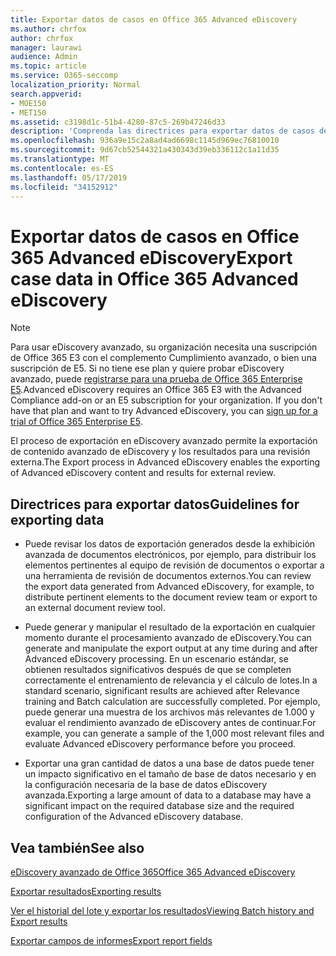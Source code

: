 ```yaml
---
title: Exportar datos de casos en Office 365 Advanced eDiscovery
ms.author: chrfox
author: chrfox
manager: laurawi
audience: Admin
ms.topic: article
ms.service: O365-seccomp
localization_priority: Normal
search.appverid:
- MOE150
- MET150
ms.assetid: c3198d1c-51b4-4280-87c5-269b47246d33
description: 'Comprenda las directrices para exportar datos de casos de eDiscovery y los resultados de la revisión mediante el proceso de exportación en eDiscovery avanzado de Office 365.  '
ms.openlocfilehash: 936a9e15c2a8ad4ad6698c1145d969ec76810010
ms.sourcegitcommit: 9d67cb52544321a430343d39eb336112c1a11d35
ms.translationtype: MT
ms.contentlocale: es-ES
ms.lasthandoff: 05/17/2019
ms.locfileid: "34152912"
---
```

# <a name="export-case-data-in-office-365-advanced-ediscovery"></a><span data-ttu-id="ed2cc-103">Exportar datos de casos en Office 365 Advanced eDiscovery</span><span class="sxs-lookup"><span data-stu-id="ed2cc-103">Export case data in Office 365 Advanced eDiscovery</span></span>

> [!NOTE]
> <span data-ttu-id="ed2cc-p101">Para usar eDiscovery avanzado, su organización necesita una suscripción de Office 365 E3 con el complemento Cumplimiento avanzado, o bien una suscripción de E5. Si no tiene ese plan y quiere probar eDiscovery avanzado, puede [registrarse para una prueba de Office 365 Enterprise E5](https://go.microsoft.com/fwlink/p/?LinkID=698279).</span><span class="sxs-lookup"><span data-stu-id="ed2cc-p101">Advanced eDiscovery requires an Office 365 E3 with the Advanced Compliance add-on or an E5 subscription for your organization. If you don't have that plan and want to try Advanced eDiscovery, you can [sign up for a trial of Office 365 Enterprise E5](https://go.microsoft.com/fwlink/p/?LinkID=698279).</span></span> 
  
<span data-ttu-id="ed2cc-106">El proceso de exportación en eDiscovery avanzado permite la exportación de contenido avanzado de eDiscovery y los resultados para una revisión externa.</span><span class="sxs-lookup"><span data-stu-id="ed2cc-106">The Export process in Advanced eDiscovery enables the exporting of Advanced eDiscovery content and results for external review.</span></span> 
  
## <a name="guidelines-for-exporting-data"></a><span data-ttu-id="ed2cc-107">Directrices para exportar datos</span><span class="sxs-lookup"><span data-stu-id="ed2cc-107">Guidelines for exporting data</span></span>

- <span data-ttu-id="ed2cc-108">Puede revisar los datos de exportación generados desde la exhibición avanzada de documentos electrónicos, por ejemplo, para distribuir los elementos pertinentes al equipo de revisión de documentos o exportar a una herramienta de revisión de documentos externos.</span><span class="sxs-lookup"><span data-stu-id="ed2cc-108">You can review the export data generated from Advanced eDiscovery, for example, to distribute pertinent elements to the document review team or export to an external document review tool.</span></span>
    
- <span data-ttu-id="ed2cc-109">Puede generar y manipular el resultado de la exportación en cualquier momento durante el procesamiento avanzado de eDiscovery.</span><span class="sxs-lookup"><span data-stu-id="ed2cc-109">You can generate and manipulate the export output at any time during and after Advanced eDiscovery processing.</span></span> <span data-ttu-id="ed2cc-110">En un escenario estándar, se obtienen resultados significativos después de que se completen correctamente el entrenamiento de relevancia y el cálculo de lotes.</span><span class="sxs-lookup"><span data-stu-id="ed2cc-110">In a standard scenario, significant results are achieved after Relevance training and Batch calculation are successfully completed.</span></span> <span data-ttu-id="ed2cc-111">Por ejemplo, puede generar una muestra de los archivos más relevantes de 1.000 y evaluar el rendimiento avanzado de eDiscovery antes de continuar.</span><span class="sxs-lookup"><span data-stu-id="ed2cc-111">For example, you can generate a sample of the 1,000 most relevant files and evaluate Advanced eDiscovery performance before you proceed.</span></span>
    
- <span data-ttu-id="ed2cc-112">Exportar una gran cantidad de datos a una base de datos puede tener un impacto significativo en el tamaño de base de datos necesario y en la configuración necesaria de la base de datos eDiscovery avanzada.</span><span class="sxs-lookup"><span data-stu-id="ed2cc-112">Exporting a large amount of data to a database may have a significant impact on the required database size and the required configuration of the Advanced eDiscovery database.</span></span>
    
## <a name="see-also"></a><span data-ttu-id="ed2cc-113">Vea también</span><span class="sxs-lookup"><span data-stu-id="ed2cc-113">See also</span></span>

[<span data-ttu-id="ed2cc-114">eDiscovery avanzado de Office 365</span><span class="sxs-lookup"><span data-stu-id="ed2cc-114">Office 365 Advanced eDiscovery</span></span>](office-365-advanced-ediscovery.md)
  
[<span data-ttu-id="ed2cc-115">Exportar resultados</span><span class="sxs-lookup"><span data-stu-id="ed2cc-115">Exporting results </span></span>](export-results-in-advanced-ediscovery.md)
  
[<span data-ttu-id="ed2cc-116">Ver el historial del lote y exportar los resultados</span><span class="sxs-lookup"><span data-stu-id="ed2cc-116">Viewing Batch history and Export results</span></span>](view-batch-history-and-export-past-results.md)

[<span data-ttu-id="ed2cc-117">Exportar campos de informes</span><span class="sxs-lookup"><span data-stu-id="ed2cc-117">Export report fields</span></span>](export-report-fields-in-advanced-ediscovery.md)

